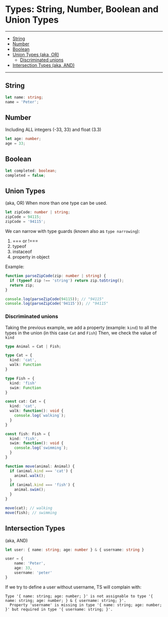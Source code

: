 
# Types: String, Number, Boolean and Union Types

---

* [String](#string)
* [Number](#number)
* [Boolean](#boolean)
* [Union Types (aka, OR)](#union-types)
  + [Discriminated unions](#discriminated-unions)
* [Intersection Types (aka, AND)](#intersection-types)

---

## String

```ts
let name: string;
name = 'Peter';
```

## Number
Including ALL integers (-33, 33) and float (3.3)

```ts
let age: number;
age = 33;
```

## Boolean

```ts
let completed: boolean;
completed = false;
```

## Union Types 
(aka, OR)
When more than one type can be used.

```ts
let zipCode: number | string;
zipCode = 94115;
zipCode = '94115';
```

We can narrow with type guards (known also as `type narrowing`):

1. === or !===
2. typeof
3. instaceof
4. property in object

Example:

```ts
function parseZipCode(zip: number | string) {
  if (typeof zip !== 'string') return zip.toString();
  return zip;
}

console.log(parseZipCode(94115)); // "94115" 
console.log(parseZipCode('94115')); // "94115" 
```

<!-- 
  TODO:
    Discriminated or tagged union types
-->

### Discriminated unions

Taking the previous example, we add a property (example: `kind`) to all the types in the union (in this case `Cat` and `Fish`)
Then, we check the value of `kind`

```ts
type Animal = Cat | Fish;

type Cat = {
  kind: 'cat',
  walk: Function
}

type Fish = {
  kind: 'fish'
  swim: Function
}

const cat: Cat = {
  kind: 'cat',
  walk: function(): void {
    console.log(`walking`);
  }
}

const fish: Fish = {
  kind: 'fish',
  swim: function(): void {
    console.log(`swimming`);
  }
}

function move(animal: Animal) {
  if (animal.kind === 'cat') {
    animal.walk();
  }
  if (animal.kind === 'fish') {
    animal.swim();
  }
}

move(cat); // walking
move(fish); // swimming
```

## Intersection Types 
(aka, AND)

```ts
let user: { name: string; age: number } & { username: string }

user = {
    name: 'Peter',
    age: 33,
    username: 'peter'
}
```

If we try to define a user without username, TS will complain with:

```
Type '{ name: string; age: number; }' is not assignable to type '{ name: string; age: number; } & { username: string; }'.
  Property 'username' is missing in type '{ name: string; age: number; }' but required in type '{ username: string; }'.
```